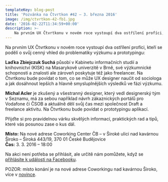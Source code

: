 ```yaml
---
templateKey: blog-post
title: 'Pozvánka na Čtvrtkon #42 – 3. března 2016'
image: /img/ctvrtkon-42-fb1.jpg
date: '2016-02-22T11:34:59+00:00'
description: >-
    Na prvním UX Čtvrtkonu v novém roce vystoupí dva ostřílení profíci, kteří se podělí o svůj cenný vhled do problematiky výzkumu a prototypingu:Laďka Zbiejczuk Suchá působí v Kabinetu informačních...
---
```

Na prvním UX Čtvrtkonu v novém roce vystoupí dva ostřílení profíci, kteří se podělí o svůj cenný vhled do problematiky výzkumu a prototypingu:

**Laďka Zbiejczuk Suchá** působí v Kabinetu informačních studií a knihovnictví (KISK) na Masarykově univerzitě v Brně, své výzkumnické schopnosti a znalosti ale zároveň poskytuje též jako freelancer. Na Čtvrtkonu bude povídat o tom, co se může UX designer naučit od sociologa a jak dosáhnout lepších a hlavně smysluplnějších výsledků ve fázi výzkumu.

**Michal Acler** je zkušený a všestranný designer, který vedl designerský tým v Seznamu, má za sebou například návrh zákaznických portálů pro Vodafone či ČSOB a aktuálně dělí svůj čas mezi společnost Draft a freelance aktivitu. Na Čtvrtkonu bude povídat o prototypingu aplikací.

Přijďte si pro pravidelnou várku skvělých informací, praktických rad a tipů, které vás posunou zase o kus dál.

**Místo:** Na nové adrese Coworking Center ČB – v Široké ulici nad kavárnou Široko – Široká 443/19, 370 01 České Budějovice  
**Čas:** 3. 3. 2016 – 18:00

Na akci není potřeba se přihlásit, ale určitě nám pomůžete, když se [přihlásíte k události na Facebooku](https://www.facebook.com/events/847331028746760/).

POZOR: místo konání je na nové adrese Coworkingu nad kavárnou Široko, více v [novince](http://ctvrtkon.cz/pozor-ctvrtkon-na-nove-adrese-coworkingu-v-siroke-ulici/).